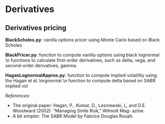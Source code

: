# Derivatives
## Derivatives pricing

__BlackScholes.py__: vanilla options pricer using Monte Carlo based on Black Scholes

__BlackPricer.py__: 
function to compute vanilla options using black lognormal \n
functions to calculate first-order derivatives, such as delta, vega, and second-order derivatives, gamma.

__HaganLognormalApprox.py__:
function to compute implied volatility using the Hagan et al. lorgnormal \n
function to compute delta based on SABR implied vol

*References*:

- The original paper: Hagan, P., Kumar, D., Lesniewski, L, and D.E. Woodward (2002). ”Managing Smile Risk,” Wilmott Mag- azine.
- A bit simpler: The SABR Model by Fabrice Douglas Rouah.
